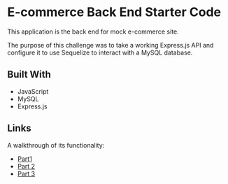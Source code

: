 # E-commerce Back End Starter Code

This application is the back end for mock e-commerce site. 

The purpose of this challenge was to take a working Express.js API and configure it to use Sequelize to interact with a MySQL database. 

## Built With
* JavaScript
* MySQL
* Express.js

## Links
A walkthrough of its functionality:
* [Part1](https://drive.google.com/file/d/103tW_hNtBZrQnVZPmffBs07O2Xc5pKof/view?usp=sharing)
* [Part 2](https://drive.google.com/file/d/1mb7-kYmgPZh5fQnV9zYoyRvMSkqWFd8-/view?usp=sharing)
* [Part 3](https://drive.google.com/file/d/1jKbIf9Fm0PuAW1SMlLKQKcJvUgRzapBc/view?usp=sharing)
